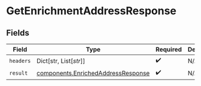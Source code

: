 # GetEnrichmentAddressResponse


## Fields

| Field                                                                                    | Type                                                                                     | Required                                                                                 | Description                                                                              |
| ---------------------------------------------------------------------------------------- | ---------------------------------------------------------------------------------------- | ---------------------------------------------------------------------------------------- | ---------------------------------------------------------------------------------------- |
| `headers`                                                                                | Dict[str, List[*str*]]                                                                   | :heavy_check_mark:                                                                       | N/A                                                                                      |
| `result`                                                                                 | [components.EnrichedAddressResponse](../../models/components/enrichedaddressresponse.md) | :heavy_check_mark:                                                                       | N/A                                                                                      |